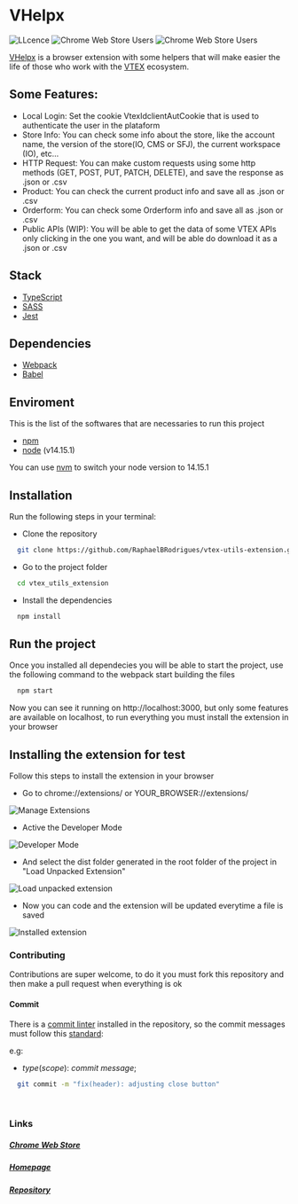 
# VHelpx

![LLcence](https://img.shields.io/badge/license-MIT-blue)
![Chrome Web Store Users](https://img.shields.io/chrome-web-store/users/pbeccppphodgankmbikfdlodceghmmgo.svg?userss)
![Chrome Web Store Users](https://img.shields.io/chrome-web-store/stars/pbeccppphodgankmbikfdlodceghmmgo.svg)

[VHelpx](http://vtex.raphaelbr.dev/) is a browser extension with some helpers that will make easier the life of those who work with the [VTEX](https://vtex.com/) ecosystem.

## Some Features:
* Local Login: Set the cookie VtexIdclientAutCookie that is used to authenticate the user in the plataform
* Store Info: You can check some info about the store, like the account name, the version of the store(IO, CMS or SFJ), the current workspace (IO), etc...
* HTTP Request: You can make custom requests using some http methods (GET, POST, PUT, PATCH, DELETE), and save the response as .json or .csv
* Product: You can check the current product info and save all as .json or .csv
* Orderform: You can check some Orderform info and save all as .json or .csv
* Public APIs (WIP): You will be able to get the data of some VTEX APIs only clicking in the one you want, and will be able do download it as a .json or .csv

## Stack
* [TypeScript](https://www.typescriptlang.org/)
* [SASS](https://sass-lang.com/)
* [Jest](https://jestjs.io/pt-BR/)

## Dependencies
* [Webpack](https://webpack.js.org/)
* [Babel](https://babeljs.io/)

## Enviroment
This is the list of the softwares that are necessaries to run this project
* [npm](https://www.npmjs.com/)
* [node](https://nodejs.org/en/) (v14.15.1)

You can use [nvm](https://github.com/nvm-sh/nvm) to switch your node version to 14.15.1 
 
## Installation
Run the following steps in your terminal:

* Clone the repository
```sh
  git clone https://github.com/RaphaelBRodrigues/vtex-utils-extension.git
```

* Go to the project folder
```sh
  cd vtex_utils_extension
```

* Install the dependencies
```sh
  npm install
```

## Run the project
Once you installed all dependecies you will be able to start the project, use the following command to the webpack start building the files

```sh
  npm start
```

Now you can see it running on http://localhost:3000, but only some features are available on localhost, to run everything you must install the extension in your browser

## Installing the extension for test
Follow this steps to install the extension in your browser

* Go to chrome://extensions/ or YOUR_BROWSER://extensions/


![Manage Extensions](https://raw.githubusercontent.com/RaphaelBRodrigues/vtex_utils_extension/master/docs/images/manage_extensions.png)

* Active the Developer Mode


![Developer Mode](https://raw.githubusercontent.com/RaphaelBRodrigues/vtex_utils_extension/master/docs/images/developer_mode.png)

* And select the dist folder generated in the root folder of the project in "Load Unpacked Extension" 


![Load unpacked extension](https://raw.githubusercontent.com/RaphaelBRodrigues/vtex_utils_extension/master/docs/images/load_unpacked.png)

* Now you can code and the extension will be updated everytime a file is saved


![Installed extension](https://raw.githubusercontent.com/RaphaelBRodrigues/vtex_utils_extension/master/docs/images/installed_extension.png)

### Contributing
Contributions are super welcome, to do it you must fork this repository and then make a pull request when everything is ok

#### Commit

 There is a [commit linter](https://typicode.github.io/husky/#/) installed in the repository, so the commit messages must follow this [standard](https://github.com/conventional-changelog/commitlint/#what-is-commitlint):

 e.g:

* *type*(*scope*): *commit message*;

```sh
  git commit -m "fix(header): adjusting close button"
```

<br>

### Links

##### [Chrome Web Store](https://chrome.google.com/webstore/detail/vhelpx-vtex-utils/pbeccppphodgankmbikfdlodceghmmgo)

##### [Homepage](https://raphaelbrodrigues.github.io/vtex-utils-extension/)

##### [Repository](https://github.com/RaphaelBRodrigues/vtex-utils-extension)